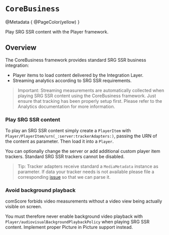 
# ``CoreBusiness``

@Metadata {
    @PageColor(yellow)
}

Play SRG SSR content with the Player framework.

## Overview

The CoreBusiness framework provides standard SRG SSR business integration:

- Player items to load content delivered by the Integration Layer.
- Streaming analytics according to SRG SSR requirements.

> Important: Streaming measurements are automatically collected when playing SRG SSR content using the CoreBusiness framework. Just ensure that tracking has been properly setup first. Please refer to the Analytics documentation for more information.

### Play SRG SSR content

To play an SRG SSR content simply create a `PlayerItem` with ``Player/PlayerItem/urn(_:server:trackerAdapters:)``, passing the URN of the content as parameter. Then load it into a `Player`.

You can optionally change the server or add additional custom player item trackers. Standard SRG SSR trackers cannot be disabled.

> Tip: Tracker adapters receive standard a ``MediaMetadata`` instance as parameter. If data your tracker needs is not available please file a corresponding [issue](https://github.com/SRGSSR/pillarbox-apple/issues/new?assignees=&labels=enhancement%2Ctriage&projects=&template=feature_request.yaml) so that we can parse it.

### Avoid background playback

comScore forbids video measurements without a video view being actually visible on screen.

You must therefore never enable background video playback with `Player/audiovisualBackgroundPlaybackPolicy` when playing SRG SSR content. Implement proper Picture in Picture support instead.
